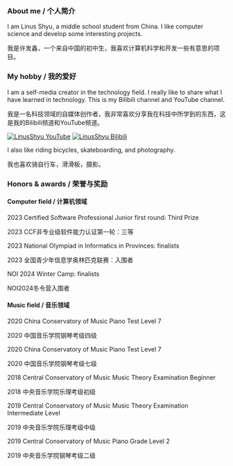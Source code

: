 ### About me / 个人简介

I am Linus Shyu, a middle school student from China. I like computer science and develop some interesting projects.

我是许发鑫，一个来自中国的初中生，我喜欢计算机科学和开发一些有意思的项目。

### My hobby / 我的爱好

I am a self-media creator in the technology field. I really like to share what I have learned in technology. This is my Bilibili channel and YouTube channel.

我是一名科技领域的自媒体创作者，我非常喜欢分享我在科技中所学到的东西，这是我的Bilibili频道和YouTube频道。

[![LinusShyu YouTube](https://img.shields.io/badge/-YouTube-red)](https://www.youtube.com/channel/UC4KtR-YsWDfWtikRGOZb58Q)
[![LinusShyu Bilibili](https://img.shields.io/badge/-Bilibili-blue)](https://space.bilibili.com/411591950?spm_id_from=333.1007.0.0)

I also like riding bicycles, skateboarding, and photography.

我也喜欢骑自行车，滑滑板，摄影。

### Honors & awards / 荣誉与奖励

#### Computer field / 计算机领域

2023 Certified Software Professional Junior first round: Third Prize

2023 CCF非专业级软件能力认证第一轮：三等

2023 National Olympiad in Informatics in Provinces: finalists

2023 全国青少年信息学奥林匹克联赛：入围者

NOI 2024 Winter Camp: finalists

NOI2024冬令营入围者

#### Music field / 音乐领域

2020 China Conservatory of Music Piano Test Level 7

2020 中国音乐学院钢琴考级四级

2020 China Conservatory of Music Piano Test Level 7

2020 中国音乐学院钢琴考级七级

2018 Central Conservatory of Music Music Theory Examination Beginner

2018 中央音乐学院乐理考级初级

2019 Central Conservatory of Music Music Theory Examination Intermediate Level

2019 中央音乐学院乐理考级中级

2019 Central Conservatory of Music Piano Grade Level 2

2019 中央音乐学院钢琴考级二级

